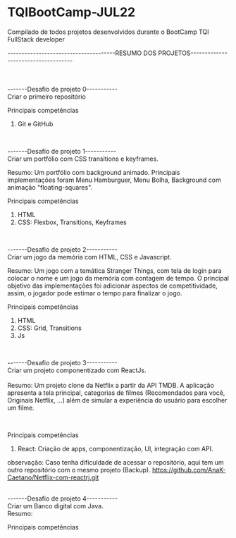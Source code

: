 # TQIBootCamp-JUL22
Compilado de todos projetos desenvolvidos durante o BootCamp TQI FullStack developer

--------------------------------------RESUMO DOS PROJETOS------------------------------------<br/>
<br/>
<br/>


-------Desafio de projeto 0----------- <br/>
Criar o primeiro repositório

Principais competências
1. Git e GitHub<br/>

<br/>

-------Desafio de projeto 1-----------<br/>
Criar um portfólio com CSS transitions e keyframes.

Resumo: Um portfólio com background animado. Principais implementações foram Menu Hamburguer, Menu Bolha, Background com animação "floating-squares". 

Principais competências
1. HTML
2. CSS: Flexbox, Transitions, Keyframes
<br/>

-------Desafio de projeto 2-----------<br/>
Criar um jogo da memória com HTML, CSS e Javascript.

Resumo: Um jogo com a temática Stranger Things, com tela de login para colocar o nome e um jogo da memória com contagem de tempo. O principal objetivo das implementações foi adicionar aspectos de competitividade, assim, o jogador pode estimar o tempo para finalizar o jogo. 


Principais competências
1. HTML<br/>
2. CSS: Grid, Transitions<br/>
3. Js<br/>
<br/>

-------Desafio de projeto 3-----------<br/>
Criar um projeto componentizado com ReactJs. <br/>
<br/>
Resumo: Um projeto clone da Netflix a partir da API TMDB. A aplicação apresenta a tela principal, categorias de filmes (Recomendados para você, Originais Netflix, ...) além de simular a experiência do usuário para escolher um filme. 

<br/>

Principais competências<br/>
1. React: Criação de apps, componentização, UI, integração com API.<br/> 

observação: Caso tenha dificuldade de acessar o repositório, aqui tem um outro repositório com o mesmo projeto (Backup). https://github.com/AnaK-Caetano/Netflix-com-reactrj.git



<br/>
-------Desafio de projeto 4-----------<br/>
Criar um Banco digital com Java. 
<br/>
Resumo:

Principais competências<br/>
